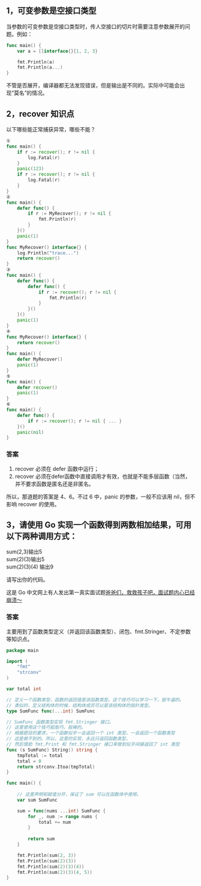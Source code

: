 ## 1，可变参数是空接口类型  

当参数的可变参数是空接口类型时，传人空接口的切片时需要注意参数展开的问题。例如：  

```go
func main() {
    var a = []interface{}{1, 2, 3}

    fmt.Println(a)
    fmt.Println(a...)
}
```

不管是否展开，编译器都无法发现错误，但是输出是不同的。实际中可能会出现“莫名”的情况。  

## 2，recover 知识点  

以下哪些能正常捕获异常，哪些不能？  

```go
①
func main() {
    if r := recover(); r != nil {
        log.Fatal(r)
    }
    panic(123)
    if r := recover(); r != nil {
        log.Fatal(r)
    }
}
②
func main() {
    defer func() {
        if r := MyRecover(); r != nil {
            fmt.Println(r)
        }
    }()
    panic(1)
}
func MyRecover() interface{} {
    log.Println("trace...")
    return recover()
}
③
func main() {
    defer func() {
        defer func() {
            if r := recover(); r != nil {
                fmt.Println(r)
            }
        }()
    }()
    panic(1)
}
④
func MyRecover() interface{} {
    return recover()
}
func main() {
    defer MyRecover()
    panic(1)
}
⑤
func main() {
    defer recover()
    panic(1)
}
⑥
func main() {
    defer func() {
        if r := recover(); r != nil { ... }
    }()
    panic(nil)
}
```

### 答案  

1. recover 必须在 defer 函数中运行；  
2. recover 必须在defer函数中直接调用才有效，也就是不能多层函数（当然，并不要求函数是匿名还是非匿名。  

所以，那道题的答案是 4、6。不过 6 中，panic 的参数，一般不应该用 nil，但不影响 recover 的使用。  

## 3，请使用 Go 实现一个函数得到两数相加结果，可用以下两种调用方式：  

sum(2,3)输出5  
sum(2)(3)输出5  
sum(2)(3)(4) 输出9  

请写出你的代码。  

这是 Go 中文网上有人发出第一真实面试题[爸爸们，救救孩子吧，面试题内心已经崩溃～](https://studygolang.com/topics/8601)  

### 答案  

主要用到了函数类型定义（并返回该函数类型）、闭包、fmt.Stringer、不定参数等知识点。  

```go
package main

import (
	"fmt"
	"strconv"
)

var total int

// 定义一个函数类型，函数的返回值是该函数类型。这个技巧可以学习一下，挺牛逼的。
// 类似的，定义结构体的时候，结构体成员可以是该结构体的指针类型。
type SumFunc func(...int) SumFunc

// SumFunc 函数类型实现 fmt.Stringer 接口。
// 这里使用这个技巧挺取巧，挺棒的。
// 根据题目的要求，一个函数似乎一会返回一个 int 类型，一会返回一个函数类型
// 这是做不到的。所以，这里的实现，永远只返回函数类型，
// 然后借助 fmt.Print 和 fmt.Stringer 接口来做到似乎间接返回了 int 类型
func (s SumFunc) String() string {
	tmpTotal := total
	total = 0
	return strconv.Itoa(tmpTotal)
}

func main() {
	
	// 这里声明和赋值分开，保证了 sum 可以在函数体中使用。
	var sum SumFunc

	sum = func(nums ...int) SumFunc {
		for _, num := range nums {
			total += num
		}
		
		return sum
	}

	fmt.Println(sum(2, 3))
	fmt.Println(sum(2)(3))
	fmt.Println(sum(2)(3)(4))
	fmt.Println(sum(2)(3)(4, 5))
}
```
